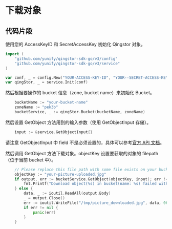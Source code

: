 # 下载对象

## 代码片段

使用您的 AccessKeyID 和 SecretAccessKey 初始化 Qingstor 对象。

```go
import (
	"github.com/yunify/qingstor-sdk-go/v3/config"
	"github.com/yunify/qingstor-sdk-go/v3/service"
)

var conf, _ = config.New("YOUR-ACCESS-KEY-ID", "YOUR--SECRET-ACCESS-KEY")
var qingStor, _ = service.Init(conf)
```

然后根据要操作的 bucket 信息（zone, bucket name）来初始化 Bucket。

```go
	bucketName := "your-bucket-name"
	zoneName := "pek3b"
	bucketService, _ := qingStor.Bucket(bucketName, zoneName)
```

然后设置 GetObject 方法用到的输入参数（使用 GetObjectInput 存储）。

```go
	input := &service.GetObjectInput{}
```

请注意 GetObjectInput 中 field 不是必须设置的，具体可以参考[官方 API 文档](https://docs.qingcloud.com/qingstor/api/object/get)。

然后调用 GetObject 方法下载对象。objectKey 设置要获取的对象的 filepath（位于当前 bucket 中）。

```go
	// Please replace this file path with some file exists on your bucket.
	objectKey := "your-picture-uploaded.jpg"
	if output, err := bucketService.GetObject(objectKey, input); err != nil {
		fmt.Printf("Download object(%s) in bucket(name: %s) failed with given error: %s\n", objectKey, bucketName, err)
	} else {
		data, _ := ioutil.ReadAll(output.Body)
		_ = output.Close()
		err := ioutil.WriteFile("/tmp/picture_downloaded.jpg", data, 0644)
		if err != nil {
			panic(err)
		}
	}
```
